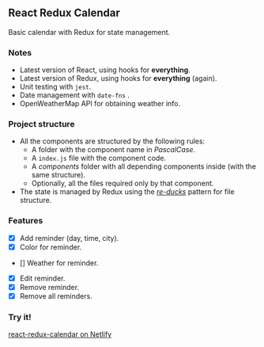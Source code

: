 React Redux Calendar
--
Basic calendar with Redux for state management.

### Notes
- Latest version of React, using hooks for **everything**.
- Latest version of Redux, using hooks for **everything** (again).
- Unit testing with `jest`.
- Date management with `date-fns` .
- OpenWeatherMap API for obtaining weather info.

### Project structure
- All the components are structured by the following rules:
  - A folder with the component name in *PascalCase*.
  - A `index.js` file with the component code.
  - A *components* folder with all depending components inside (with the same structure).
  - Optionally, all the files required only by that component.
- The state is managed by Redux using the [*re-ducks*](https://github.com/something/re-ducks) pattern for file structure.
  
### Features
 - [x] Add reminder (day, time, city).
 - [x] Color for reminder.
 - [] Weather for reminder.
 - [x] Edit reminder.
 - [x] Remove reminder.
 - [x] Remove all reminders.

### Try it!
[react-redux-calendar on Netlify](https://react-redux-calendar.netlify.com)
